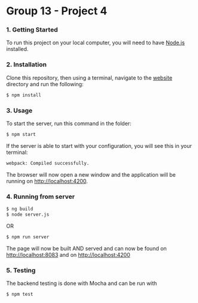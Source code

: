 #  Group 13 - Project 4


### 1. Getting Started

To run this project on your local computer, you will need to have [Node.js][] installed.

### 2. Installation

Clone this repository, then using a terminal, navigate to the [website](Website/) directory and run the following:

```bash
$ npm install
```

### 3. Usage

To start the server, run this command in the folder:

```bash
$ npm start
```

If the server is able to start with your configuration, you will see this in
your terminal:

```bash
webpack: Compiled successfully.
```

The browser will now open a new window and the application will be running on [http://localhost:4200](http://localhost:4200).


### 4. Running from server

```bash
$ ng build
$ node server.js
```

OR

```bash
$ npm run server
```

The page will now be built AND served and can now be found on [http://localhost:8083](http://localhost:8083) and on [http://localhost:4200](http://localhost:4200) 

### 5. Testing

The backend testing is done with Mocha and can be run with

```bash
$ npm test
```


[Node.js]: https://nodejs.org

